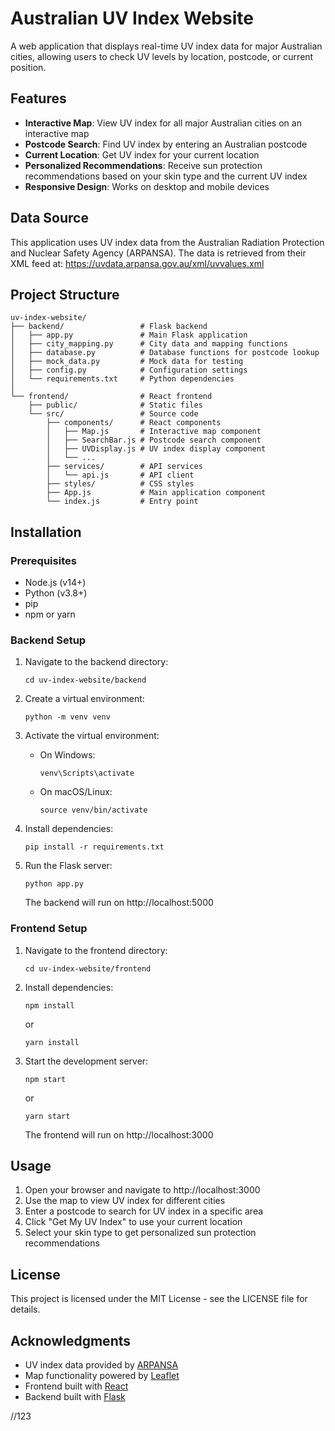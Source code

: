 # Australian UV Index Website

A web application that displays real-time UV index data for major Australian cities, allowing users to check UV levels by location, postcode, or current position.

## Features

- **Interactive Map**: View UV index for all major Australian cities on an interactive map
- **Postcode Search**: Find UV index by entering an Australian postcode
- **Current Location**: Get UV index for your current location
- **Personalized Recommendations**: Receive sun protection recommendations based on your skin type and the current UV index
- **Responsive Design**: Works on desktop and mobile devices

## Data Source

This application uses UV index data from the Australian Radiation Protection and Nuclear Safety Agency (ARPANSA). The data is retrieved from their XML feed at:
https://uvdata.arpansa.gov.au/xml/uvvalues.xml

## Project Structure

```
uv-index-website/
├── backend/                 # Flask backend
│   ├── app.py               # Main Flask application
│   ├── city_mapping.py      # City data and mapping functions
│   ├── database.py          # Database functions for postcode lookup
│   ├── mock_data.py         # Mock data for testing
│   ├── config.py            # Configuration settings
│   └── requirements.txt     # Python dependencies
│
└── frontend/                # React frontend
    ├── public/              # Static files
    └── src/                 # Source code
        ├── components/      # React components
        │   ├── Map.js       # Interactive map component
        │   ├── SearchBar.js # Postcode search component
        │   ├── UVDisplay.js # UV index display component
        │   └── ...
        ├── services/        # API services
        │   └── api.js       # API client
        ├── styles/          # CSS styles
        ├── App.js           # Main application component
        └── index.js         # Entry point
```

## Installation

### Prerequisites

- Node.js (v14+)
- Python (v3.8+)
- pip
- npm or yarn

### Backend Setup

1. Navigate to the backend directory:
   ```
   cd uv-index-website/backend
   ```

2. Create a virtual environment:
   ```
   python -m venv venv
   ```

3. Activate the virtual environment:
   - On Windows:
     ```
     venv\Scripts\activate
     ```
   - On macOS/Linux:
     ```
     source venv/bin/activate
     ```

4. Install dependencies:
   ```
   pip install -r requirements.txt
   ```

5. Run the Flask server:
   ```
   python app.py
   ```
   The backend will run on http://localhost:5000

### Frontend Setup

1. Navigate to the frontend directory:
   ```
   cd uv-index-website/frontend
   ```

2. Install dependencies:
   ```
   npm install
   ```
   or
   ```
   yarn install
   ```

3. Start the development server:
   ```
   npm start
   ```
   or
   ```
   yarn start
   ```
   The frontend will run on http://localhost:3000

## Usage

1. Open your browser and navigate to http://localhost:3000
2. Use the map to view UV index for different cities
3. Enter a postcode to search for UV index in a specific area
4. Click "Get My UV Index" to use your current location
5. Select your skin type to get personalized sun protection recommendations

## License

This project is licensed under the MIT License - see the LICENSE file for details.

## Acknowledgments

- UV index data provided by [ARPANSA](https://www.arpansa.gov.au/)
- Map functionality powered by [Leaflet](https://leafletjs.com/)
- Frontend built with [React](https://reactjs.org/)
- Backend built with [Flask](https://flask.palletsprojects.com/) 

//123